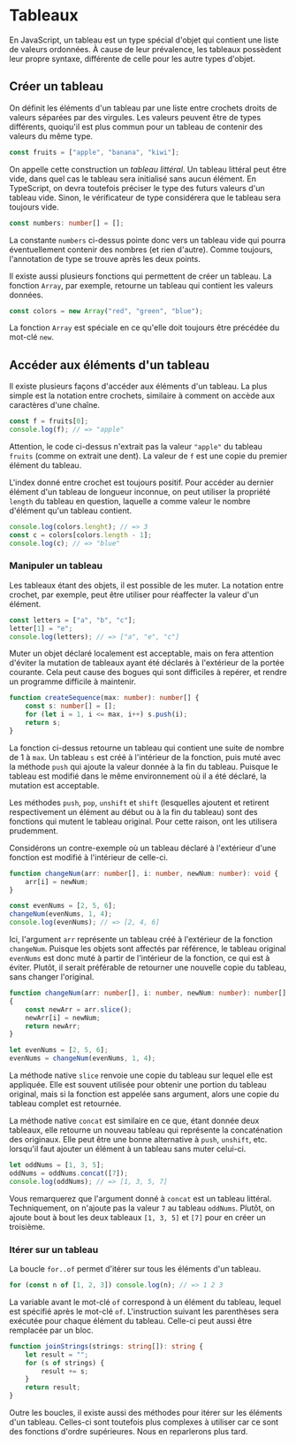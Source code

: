 # Tableaux

En JavaScript, un tableau est un type spécial d'objet qui contient une
liste de valeurs ordonnées. À cause de leur prévalence, les tableaux
possèdent leur propre syntaxe, différente de celle pour les autre types
d'objet.

## Créer un tableau

On définit les éléments d'un tableau par une liste entre crochets droits
de valeurs séparées par des virgules. Les valeurs peuvent être de types
différents, quoiqu'il est plus commun pour un tableau de contenir des
valeurs du même type.

```ts
const fruits = ["apple", "banana", "kiwi"];
```

On appelle cette construction un *tableau littéral*. Un tableau littéral
peut être vide, dans quel cas le tableau sera initialisé sans aucun
élément. En TypeScript, on devra toutefois préciser le type des futurs
valeurs d'un tableau vide. Sinon, le vérificateur de type considérera
que le tableau sera toujours vide.

```ts
const numbers: number[] = [];
```

La constante `numbers` ci-dessus pointe donc vers un tableau vide qui
pourra éventuellement contenir des nombres (et rien d'autre). Comme
toujours, l'annotation de type se trouve après les deux points.

Il existe aussi plusieurs fonctions qui permettent de créer un tableau.
La fonction `Array`, par exemple, retourne un tableau qui contient les
valeurs données.

```ts
const colors = new Array("red", "green", "blue");
```

La fonction `Array` est spéciale en ce qu'elle doit toujours être
précédée du mot-clé `new`.

## Accéder aux éléments d'un tableau

Il existe plusieurs façons d'accéder aux éléments d'un tableau. La plus
simple est la notation entre crochets, similaire à comment on accède aux
caractères d'une chaîne.

```ts
const f = fruits[0];
console.log(f); // => "apple"
```

Attention, le code ci-dessus n'extrait pas la valeur `"apple"` du
tableau `fruits` (comme on extrait une dent). La valeur de `f` est une
copie du premier élément du tableau.

L'index donné entre crochet est toujours positif. Pour accéder au
dernier élément d'un tableau de longueur inconnue, on peut utiliser la
propriété `length` du tableau en question, laquelle a comme valeur le
nombre d'élément qu'un tableau contient.

```ts
console.log(colors.lenght); // => 3
const c = colors[colors.length - 1];
console.log(c); // => "blue"
```

### Manipuler un tableau

Les tableaux étant des objets, il est possible de les muter. La notation
entre crochet, par exemple, peut être utiliser pour réaffecter la valeur
d'un élément.

```ts
const letters = ["a", "b", "c"];
letter[1] = "e";
console.log(letters); // => ["a", "e", "c"]
```

Muter un objet déclaré localement est acceptable, mais on fera attention
d'éviter la mutation de tableaux ayant été déclarés à l'extérieur de la
portée courante. Cela peut cause des bogues qui sont difficiles à
repérer, et rendre un programme difficile à maintenir.

```ts
function createSequence(max: number): number[] {
    const s: number[] = [];
    for (let i = 1, i <= max, i++) s.push(i);
    return s;
}
```

La fonction ci-dessus retourne un tableau qui contient une suite de
nombre de 1 à `max`. Un tableau `s` est créé à l'intérieur de la
fonction, puis muté avec la méthode `push` qui ajoute la valeur donnée à
la fin du tableau. Puisque le tableau est modifié dans le même
environnement où il a été déclaré, la mutation est acceptable.

Les méthodes `push`, `pop`, `unshift` et `shift` (lesquelles ajoutent et
retirent respectivement un élément au début ou à la fin du tableau) sont
des fonctions qui mutent le tableau original. Pour cette raison, ont les
utilisera prudemment.

Considérons un contre-exemple où un tableau déclaré à l'extérieur d'une
fonction est modifié à l'intérieur de celle-ci.

```ts
function changeNum(arr: number[], i: number, newNum: number): void {
    arr[i] = newNum;
}

const evenNums = [2, 5, 6];
changeNum(evenNums, 1, 4);
console.log(evenNums); // => [2, 4, 6]
```

Ici, l'argument `arr` représente un tableau créé à l'extérieur de la
fonction `changeNum`. Puisque les objets sont affectés par référence, le
tableau original `evenNums` est donc muté à partir de l'intérieur de la
fonction, ce qui est à éviter. Plutôt, il serait préférable de retourner
une nouvelle copie du tableau, sans changer l'original.

```ts
function changeNum(arr: number[], i: number, newNum: number): number[]
{
    const newArr = arr.slice();
    newArr[i] = newNum;
    return newArr;
}

let evenNums = [2, 5, 6];
evenNums = changeNum(evenNums, 1, 4);
```

La méthode native `slice` renvoie une copie du tableau sur lequel elle
est appliquée. Elle est souvent utilisée pour obtenir une portion du
tableau original, mais si la fonction est appelée sans argument, alors
une copie du tableau complet est retournée.

La méthode native `concat` est similaire en ce que, étant donnée deux
tableaux, elle retourne un nouveau tableau qui représente la
concaténation des originaux. Elle peut être une bonne alternative à
`push`, `unshift`, etc. lorsqu'il faut ajouter un élément à un tableau
sans muter celui-ci.

```ts
let oddNums = [1, 3, 5];
oddNums = oddNums.concat([7]);
console.log(oddNums); // => [1, 3, 5, 7]
```

Vous remarquerez que l'argument donné à `concat` est un tableau
littéral. Techniquement, on n'ajoute pas la valeur `7` au tableau
`oddNums`. Plutôt, on ajoute bout à bout les deux tableaux `[1, 3, 5]`
et `[7]` pour en créer un troisième.

### Itérer sur un tableau

La boucle `for..of` permet d'itérer sur tous les éléments d'un tableau.

```ts
for (const n of [1, 2, 3]) console.log(n); // => 1 2 3
```

La variable avant le mot-clé `of` correspond à un élément du tableau,
lequel est spécifié après le mot-clé `of`. L'instruction suivant les
parenthèses sera exécutée pour chaque élément du tableau. Celle-ci peut
aussi être remplacée par un bloc.

```ts
function joinStrings(strings: string[]): string {
    let result = "";
    for (s of strings) {
        result += s;
    }
    return result;
}
```

Outre les boucles, il existe aussi des méthodes pour itérer sur les
éléments d'un tableau. Celles-ci sont toutefois plus complexes à
utiliser car ce sont des fonctions d'ordre supérieures. Nous en
reparlerons plus tard.
